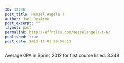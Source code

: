 ```yaml
---
ID: 12246
post_title: Hessel,Angela T
author: Joel DesArmo
post_excerpt: ""
layout: post
permalink: http://effrtlss.com/hesselangela-t-6/
published: true
post_date: 2012-11-02 20:50:12
---
```

<p>Average GPA in Spring 2012 for first course listed: 3.348</p>